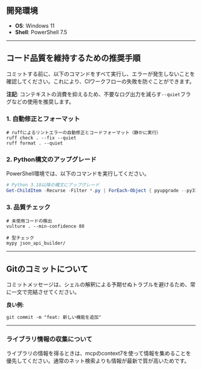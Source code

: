 ## 開発環境
- **OS**: Windows 11
- **Shell**: PowerShell 7.5

---

## コード品質を維持するための推奨手順

コミットする前に、以下のコマンドをすべて実行し、エラーが発生しないことを確認してください。これにより、CIワークフローの失敗を防ぐことができます。

**注記**: コンテキストの消費を抑えるため、不要なログ出力を減らす`--quiet`フラグなどの使用を推奨します。

### 1. 自動修正とフォーマット
```shell
# ruffによるリントエラーの自動修正とコードフォーマット（静かに実行）
ruff check . --fix --quiet
ruff format . --quiet
```

### 2. Python構文のアップグレード
PowerShell環境では、以下のコマンドを実行してください。
```powershell
# Python 3.10以降の構文にアップグレード
Get-ChildItem -Recurse -Filter *.py | ForEach-Object { pyupgrade --py310-plus $_.FullName }
```

### 3. 品質チェック
```shell
# 未使用コードの検出
vulture . --min-confidence 80

# 型チェック
mypy json_api_builder/
```
---
## Gitのコミットについて

コミットメッセージは、シェルの解釈による予期せぬトラブルを避けるため、常に一文で完結させてください。

**良い例:**
```shell
git commit -m "feat: 新しい機能を追加"
```

---
### ライブラリ情報の収集について

ライブラリの情報を得るときは、mcpのcontext7を使って情報を集めることを優先してください。通常のネット検索よりも情報が最新で質が高いためです。

